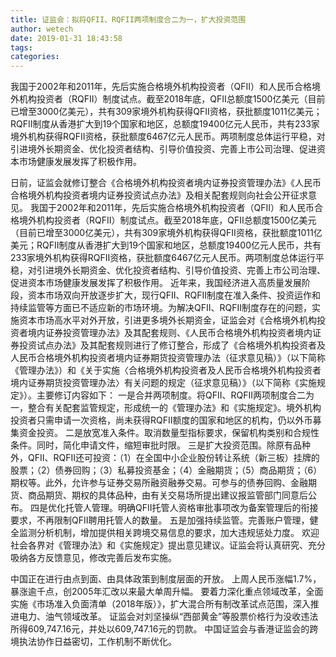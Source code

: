 ```yaml
---
title: 证监会：拟将QFII、RQFII两项制度合二为一，扩大投资范围
author: wetech
date: 2019-01-31 18:43:58
tags: 
categories: 
---
```

我国于2002年和2011年，先后实施合格境外机构投资者（QFII）和人民币合格境外机构投资者（RQFII）制度试点。截至2018年底，QFII总额度1500亿美元（目前已增至3000亿美元），共有309家境外机构获得QFII资格，获批额度1011亿美元；RQFII制度从香港扩大到19个国家和地区，总额度19400亿元人民币，共有233家境外机构获得RQFII资格，获批额度6467亿元人民币。两项制度总体运行平稳，对引进境外长期资金、优化投资者结构、引导价值投资、完善上市公司治理、促进资本市场健康发展发挥了积极作用。
<!-- more -->
日前，证监会就修订整合《合格境外机构投资者境内证券投资管理办法》《人民币合格境外机构投资者境内证券投资试点办法》及相关配套规则向社会公开征求意见。
我国于2002年和2011年，先后实施合格境外机构投资者（QFII）和人民币合格境外机构投资者（RQFII）制度试点。截至2018年底，QFII总额度1500亿美元（目前已增至3000亿美元），共有309家境外机构获得QFII资格，获批额度1011亿美元；RQFII制度从香港扩大到19个国家和地区，总额度19400亿元人民币，共有233家境外机构获得RQFII资格，获批额度6467亿元人民币。两项制度总体运行平稳，对引进境外长期资金、优化投资者结构、引导价值投资、完善上市公司治理、促进资本市场健康发展发挥了积极作用。
近年来，我国经济进入高质量发展阶段，资本市场双向开放逐步扩大，现行QFII、RQFII制度在准入条件、投资运作和持续监管等方面已不适应新的市场环境。为解决QFII、RQFII制度存在的问题，实施资本市场高水平对外开放，引进更多境外长期资金，证监会对《合格境外机构投资者境内证券投资管理办法》及其配套规则、《人民币合格境外机构投资者境内证券投资试点办法》及其配套规则进行了修订整合，形成了《合格境外机构投资者及人民币合格境外机构投资者境内证券期货投资管理办法（征求意见稿）》（以下简称《管理办法》）和《关于实施〈合格境外机构投资者及人民币合格境外机构投资者境内证券期货投资管理办法〉有关问题的规定（征求意见稿）》（以下简称《实施规定》）。主要修订内容如下：
一是合并两项制度。将QFII、RQFII两项制度合二为一，整合有关配套监管规定，形成统一的《管理办法》和《实施规定》。境外机构投资者只需申请一次资格，尚未获得RQFII额度的国家和地区的机构，仍以外币募集资金投资。
二是放宽准入条件。取消数量型指标要求，保留机构类别和合规性条件。同时，简化申请文件，缩短审批时限。
三是扩大投资范围。除原有品种外，QFII、RQFII还可投资：（1）在全国中小企业股份转让系统（新三板）挂牌的股票；（2）债券回购；（3）私募投资基金；（4）金融期货；（5）商品期货；（6）期权等。此外，允许参与证券交易所融资融券交易。可参与的债券回购、金融期货、商品期货、期权的具体品种，由有关交易场所提出建议报监管部门同意后公布。
四是优化托管人管理。明确QFII托管人资格审批事项改为备案管理后的衔接要求，不再限制QFII聘用托管人的数量。
五是加强持续监管。完善账户管理，健全监测分析机制，增加提供相关跨境交易信息的要求，加大违规惩处力度。
欢迎社会各界对《管理办法》和《实施规定》提出意见建议。证监会将认真研究、充分吸纳各方反馈意见，修改完善后发布实施。
 
 
中国正在进行由点到面、由具体政策到制度层面的开放。
上周人民币涨幅1.7%，暴涨逾千点，创2005年汇改以来最大单周升幅。
要着力深化重点领域改革，全面实施《市场准入负面清单（2018年版）》，扩大混合所有制改革试点范围，深入推进电力、油气领域改革。
证监会对刘坚操纵“西部黄金”等股票价格行为没收违法所得609,747.16元，并处以609,747.16元的罚款。
中国证监会与香港证监会的跨境执法协作日益密切，工作机制不断优化。
